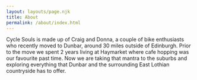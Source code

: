 ```yaml
---
layout: layouts/page.njk
title: About
permalink: /about/index.html
---
```

Cycle Souls is made up of Craig and Donna, a couple of bike enthusiasts who recently moved to Dunbar, around 30 miles outside of Edinburgh. Prior to the move we spent 2 years living at Haymarket where cafe hopping was our favourite past time. Now we are taking that mantra to the suburbs and exploring everything that Dunbar and the surrounding East Lothian countryside has to offer.